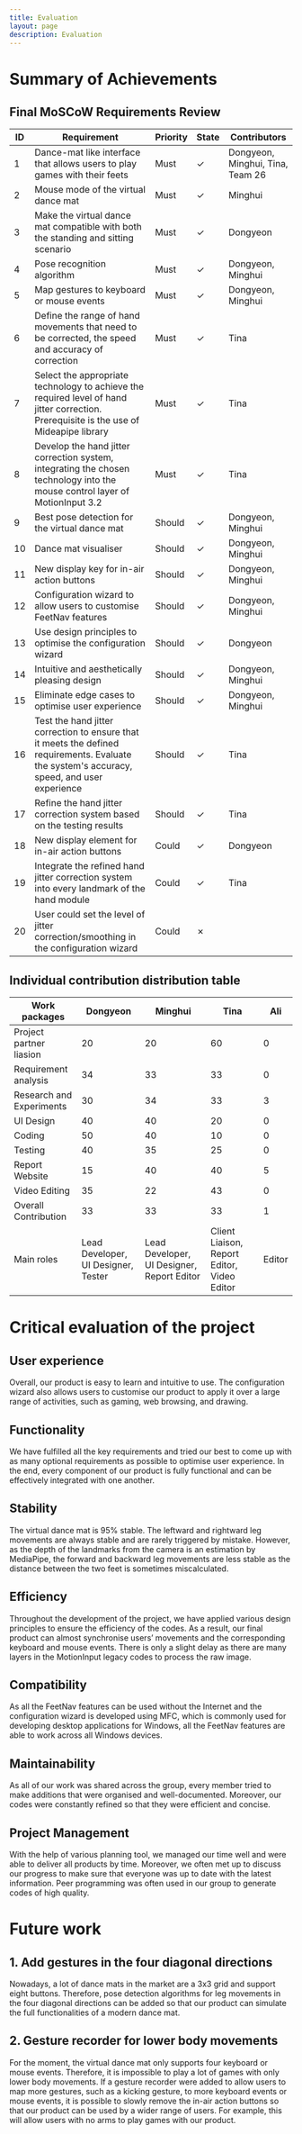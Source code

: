 ```yaml
---
title: Evaluation
layout: page
description: Evaluation
---
```


# Summary of Achievements

## Final MoSCoW Requirements Review

| ID | Requirement | Priority | State | Contributors |
| --- | --- | --- | --- | --- |
|1|Dance-mat like interface that allows users to play games with their feets|Must|✓|Dongyeon, Minghui, Tina, Team 26|
|2|Mouse mode of the virtual dance mat|Must|✓|Minghui|
|3|Make the virtual dance mat compatible with both the standing and sitting scenario|Must|✓|Dongyeon|
|4|Pose recognition algorithm|Must|✓|Dongyeon, Minghui|
|5|Map gestures to keyboard or mouse events|Must|✓|Dongyeon, Minghui|
|6|Define the range of hand movements that need to be corrected, the speed and accuracy of correction|Must|✓|Tina|
|7|Select the appropriate technology to achieve the required level of hand jitter correction. Prerequisite is the use of Mideapipe library|Must|✓|Tina|
|8|Develop the hand jitter correction system, integrating the chosen technology into the mouse control layer of MotionInput 3.2|Must|✓|Tina|
|9|Best pose detection for the virtual dance mat|Should|✓|Dongyeon, Minghui|
|10|Dance mat visualiser|Should|✓|Dongyeon, Minghui|
|11|New display key for in-air action buttons|Should|✓|Dongyeon, Minghui|
|12|Configuration wizard to allow users to customise FeetNav features|Should|✓|Dongyeon, Minghui|
|13|Use design principles to optimise the configuration wizard|Should|✓|Dongyeon|
|14|Intuitive and aesthetically pleasing design|Should|✓|Dongyeon, Minghui|
|15|Eliminate edge cases to optimise user experience|Should|✓|Dongyeon, Minghui|
|16|Test the hand jitter correction to ensure that it meets the defined requirements. Evaluate the system's accuracy, speed, and user experience|Should|✓|Tina|
|17|Refine the hand jitter correction system based on the testing results|Should|✓|Tina|
|18|New display element for in-air action buttons|Could|✓|Dongyeon|
|19|Integrate the refined hand jitter correction system into every landmark of the hand module|Could|✓|Tina|
|20|User could set the level of jitter correction/smoothing in the configuration wizard|Could|✗||

## Individual contribution distribution table

| Work packages | Dongyeon | Minghui | Tina | Ali |
| --- | --- | --- | --- | --- |
| Project partner liasion | 20 | 20 | 60 | 0 |
| Requirement analysis | 34 | 33 | 33 | 0 |
| Research and Experiments | 30 | 34 | 33 | 3 |
| UI Design | 40 | 40 | 20 | 0 |
| Coding | 50 | 40 | 10 | 0 |
| Testing | 40 | 35 | 25 | 0 |
| Report Website | 15 | 40 | 40 | 5 |
| Video Editing | 35 | 22 | 43 | 0 |
| Overall Contribution | 33 | 33 | 33 | 1 |
| Main roles | Lead Developer, UI Designer, Tester | Lead Developer, UI Designer, Report Editor | Client Liaison, Report Editor, Video Editor | Editor |

# Critical evaluation of the project

## User experience

Overall, our product is easy to learn and intuitive to use. The configuration wizard also allows users to customise our product to apply it over a large range of activities, such as gaming, web browsing, and drawing. 

## Functionality 

We have fulfilled all the key requirements and tried our best to come up with as many optional requirements as possible to optimise user experience. In the end, every component of our product is fully functional and can be effectively integrated with one another.

## Stability

The virtual dance mat is 95% stable. The leftward and rightward leg movements are always stable and are rarely triggered by mistake. However, as the depth of the landmarks from the camera is an estimation by MediaPipe, the forward and backward leg movements are less stable as the distance between the two feet is sometimes miscalculated.

## Efficiency

Throughout the development of the project, we have applied various design principles to ensure the efficiency of the codes. As a result, our final product can almost synchronise users’ movements and the corresponding keyboard and mouse events. There is only a slight delay as there are many layers in the MotionInput legacy codes to process the raw image.

## Compatibility

As all the FeetNav features can be used without the Internet and the configuration wizard is developed using MFC, which is commonly used for developing desktop applications for Windows, all the FeetNav features are able to work across all Windows devices. 

## Maintainability 

As all of our work was shared across the group, every member tried to make additions that were organised and well-documented. Moreover, our codes were constantly refined so that they were efficient and concise. 

## Project Management

With the help of various planning tool, we managed our time well and were able to deliver all products by time. Moreover, we often met up to discuss our progress to make sure that everyone was up to date with the latest information. Peer programming was often used in our group to generate codes of high quality.

# Future work

## 1. Add gestures in the four diagonal directions

Nowadays, a lot of dance mats in the market are a 3x3 grid and support eight buttons. Therefore, pose detection algorithms for leg movements in the four diagonal directions can be added so that our product can simulate the full functionalities of a modern dance mat.

## 2. Gesture recorder for lower body movements

For the moment, the virtual dance mat only supports four keyboard or mouse events. Therefore, it is impossible to play a lot of games with only lower body movements. If a gesture recorder were added to allow users to map more gestures, such as a kicking gesture, to more keyboard events or mouse events, it is possible to slowly remove the in-air action buttons so that our product can be used by a wider range of users. For example, this will allow users with no arms to play games with our product.
